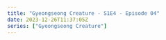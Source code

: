 ```yaml
---
title: "Gyeongseong Creature - S1E4 - Episode 04"
date: 2023-12-26T11:37:05Z
series: ["Gyeongseong Creature"]
---
```



<mux-player stream-type="on-demand"
  src="https://kp3d-my.sharepoint.com/personal/ryoo_kp3d_onmicrosoft_com/_layouts/15/download.aspx?share=EcVNnSskdNFKiyTSi5-Khq4BT1SDmJG-1Vj4IM5uR5C--g" prefer-playback="mse" controls>
  </mux-player>
  
  
  <script src="https://cdn.jsdelivr.net/npm/@mux/mux-player"></script>
  
 <script type="application/ld+json">
 {
  "@context": "https://schema.org/",
  "@type": "VideoObject",
  "name": "Gyeongseong Creature - S1E4 - Episode 04",
  "contentUrl": "https://stream.mux.com/N4FY01Thiz01Cc01BLzItpJ3IrQs9vpK8acwCCoIHj5W2I.m3u8",
  "thumbnailUrl": "https://www.themoviedb.org/t/p/original/aGuBIB79vDDQKcsQUIF5fa5P07b.jpg?width=314&fit_mode=preserve&time=25",
  "uploadDate": "2023-12-26T11:37:05Z",
}

</script>